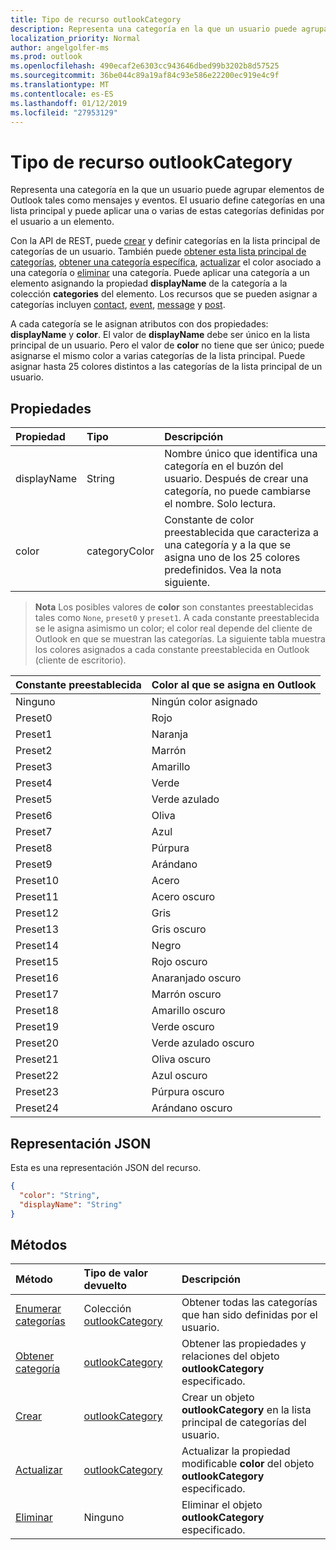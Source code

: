 ```yaml
---
title: Tipo de recurso outlookCategory
description: Representa una categoría en la que un usuario puede agrupar elementos de Outlook tales como mensajes y eventos. El usuario define las categorías en una lista maestra y puede aplicar uno o varios de estos definidos por el usuario
localization_priority: Normal
author: angelgolfer-ms
ms.prod: outlook
ms.openlocfilehash: 490ecaf2e6303cc943646dbed99b3202b8d57525
ms.sourcegitcommit: 36be044c89a19af84c93e586e22200ec919e4c9f
ms.translationtype: MT
ms.contentlocale: es-ES
ms.lasthandoff: 01/12/2019
ms.locfileid: "27953129"
---
```

# <a name="outlookcategory-resource-type"></a>Tipo de recurso outlookCategory


Representa una categoría en la que un usuario puede agrupar elementos de Outlook tales como mensajes y eventos. El usuario define categorías en una lista principal y puede aplicar una o varias de estas categorías definidas por el usuario a un elemento. 

Con la API de REST, puede [crear](../api/outlookuser-post-mastercategories.md) y definir categorías en la lista principal de categorías de un usuario. También puede [obtener esta lista principal de categorías](../api/outlookuser-list-mastercategories.md), [obtener una categoría específica](../api/outlookcategory-get.md), [actualizar](../api/outlookcategory-update.md) el color asociado a una categoría o [eliminar](../api/outlookcategory-delete.md) una categoría. Puede aplicar una categoría a un elemento asignando la propiedad **displayName** de la categoría a la colección **categories** del elemento.
Los recursos que se pueden asignar a categorías incluyen [contact](contact.md), [event](event.md), [message](message.md) y [post](post.md).   

A cada categoría se le asignan atributos con dos propiedades: **displayName** y **color**. El valor de **displayName** debe ser único en la lista principal de un usuario. Pero el valor de **color** no tiene que ser único; puede asignarse el mismo color a varias categorías de la lista principal. Puede asignar hasta 25 colores distintos a las categorías de la lista principal de un usuario.

## <a name="properties"></a>Propiedades
| Propiedad     | Tipo   |Descripción|
|:---------------|:--------|:----------|
|displayName|String|Nombre único que identifica una categoría en el buzón del usuario. Después de crear una categoría, no puede cambiarse el nombre. Solo lectura.|
|color|categoryColor|Constante de color preestablecida que caracteriza a una categoría y a la que se asigna uno de los 25 colores predefinidos. Vea la nota siguiente. |

> **Nota** Los posibles valores de **color** son constantes preestablecidas tales como `None`, `preset0` y `preset1`. A cada constante preestablecida se le asigna asimismo un color; el color real depende del cliente de Outlook en que se muestran las categorías. La siguiente tabla muestra los colores asignados a cada constante preestablecida en Outlook (cliente de escritorio). 

| Constante preestablecida  | Color al que se asigna en Outlook |
|:---------------|:--------|
| Ninguno | Ningún color asignado |
| Preset0 | Rojo |
| Preset1 | Naranja |
| Preset2 | Marrón |
| Preset3 | Amarillo |
| Preset4 | Verde |
| Preset5 | Verde azulado |
| Preset6 | Oliva |
| Preset7 | Azul |
| Preset8 | Púrpura |
| Preset9 | Arándano |
| Preset10 | Acero |
| Preset11 | Acero oscuro |
| Preset12 | Gris |
| Preset13 | Gris oscuro |
| Preset14 | Negro |
| Preset15 | Rojo oscuro |
| Preset16 | Anaranjado oscuro |
| Preset17 | Marrón oscuro |
| Preset18 | Amarillo oscuro |
| Preset19 | Verde oscuro |
| Preset20 | Verde azulado oscuro |
| Preset21 | Oliva oscuro |
| Preset22 | Azul oscuro |
| Preset23 | Púrpura oscuro |
| Preset24 | Arándano oscuro |

## <a name="json-representation"></a>Representación JSON
Esta es una representación JSON del recurso.

<!-- {
  "blockType": "resource",
  "optionalProperties": [

  ],
  "baseType": "microsoft.graph.entity",
  "@odata.type": "microsoft.graph.outlookCategory"
}-->

```json
{
  "color": "String",
  "displayName": "String"
}

```

## <a name="methods"></a>Métodos
| Método           | Tipo de valor devuelto    |Descripción|
|:---------------|:--------|:----------|
|[Enumerar categorías](../api/outlookuser-list-mastercategories.md) | Colección [outlookCategory](../resources/outlookcategory.md) |Obtener todas las categorías que han sido definidas por el usuario.|
|[Obtener categoría](../api/outlookcategory-get.md) | [outlookCategory](../resources/outlookcategory.md) |Obtener las propiedades y relaciones del objeto **outlookCategory** especificado.|
|[Crear](../api/outlookuser-post-mastercategories.md) | [outlookCategory](../resources/outlookcategory.md) |Crear un objeto **outlookCategory** en la lista principal de categorías del usuario.|
|[Actualizar](../api/outlookcategory-update.md) | [outlookCategory](../resources/outlookcategory.md) |Actualizar la propiedad modificable **color** del objeto **outlookCategory** especificado. |
|[Eliminar](../api/outlookcategory-delete.md) | Ninguno |Eliminar el objeto **outlookCategory** especificado. |


<!-- uuid: 8fcb5dbc-d5aa-4681-8e31-b001d5168d79
2015-10-25 14:57:30 UTC -->
<!-- {
  "type": "#page.annotation",
  "description": "outlookCategory resource",
  "keywords": "",
  "section": "documentation",
  "suppressions": [
      "Warning: /api-reference/v1.0/resources/outlookcategory.md:
      Failed to parse any rows out of table with headers: |Pre-set constant|Color mapped to in Outlook|"
  ],
  "tocPath": ""
}-->
 
